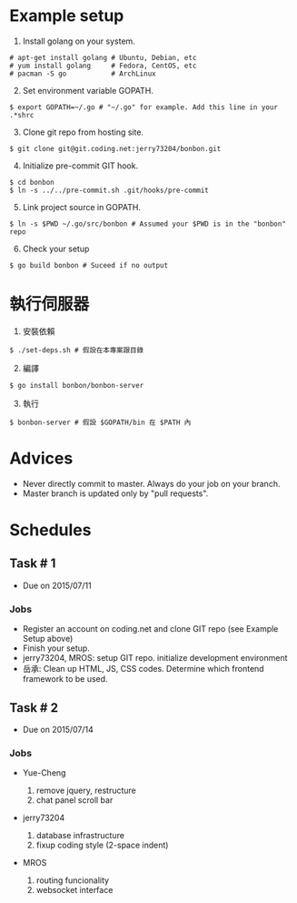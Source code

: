 # Example setup
1. Install golang on your system.
```
# apt-get install golang # Ubuntu, Debian, etc
# yum install golang     # Fedora, CentOS, etc
# pacman -S go           # ArchLinux
```

2. Set environment variable GOPATH.
```
$ export GOPATH=~/.go # "~/.go" for example. Add this line in your .*shrc
```

3. Clone git repo from hosting site.
```
$ git clone git@git.coding.net:jerry73204/bonbon.git
```

4. Initialize pre-commit GIT hook.
```
$ cd bonbon
$ ln -s ../../pre-commit.sh .git/hooks/pre-commit
```

5. Link project source in GOPATH.
```
$ ln -s $PWD ~/.go/src/bonbon # Assumed your $PWD is in the "bonbon" repo
```

6. Check your setup
```
$ go build bonbon # Suceed if no output
```

# 執行伺服器

1. 安裝依賴
```
$ ./set-deps.sh # 假設在本專案跟目錄
```

2. 編譯
```
$ go install bonbon/bonbon-server
```

3. 執行
```
$ bonbon-server # 假設 $GOPATH/bin 在 $PATH 內
```

# Advices
* Never directly commit to master. Always do your job on your branch.
* Master branch is updated only by "pull requests".

# Schedules
## Task # 1
* Due on 2015/07/11

### Jobs
* Register an account on coding.net and clone GIT repo (see Example Setup above)
* Finish your setup.
* jerry73204, MROS: setup GIT repo. initialize development environment
* 岳承: Clean up HTML, JS, CSS codes. Determine which frontend framework to be used.

## Task # 2
* Due on 2015/07/14

### Jobs
* Yue-Cheng
  1. remove jquery, restructure
  2. chat panel scroll bar

* jerry73204
  1. database infrastructure
  2. fixup coding style (2-space indent)

* MROS
  1. routing funcionality
  2. websocket interface
